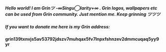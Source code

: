 ##### Hello world! I am Grinツ -∞Singu◯larity+∞ . Grin logos, wallpapers etc can be used from Grin community. Just mention me. Keep grinning ツツツ 
##### If you want to donate me here is my Grin address: 
#### grin139txnvjs5av53792jdszv7muhqax5fv7lnpxfshnzev2dmmcuqaq5yy9yr
